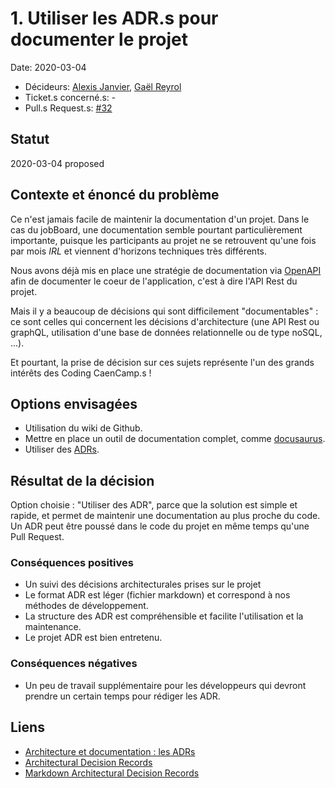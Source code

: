 # 1. Utiliser les ADR.s pour documenter le projet

Date: 2020-03-04

- Décideurs: [Alexis Janvier](https://github.com/orgs/CaenCamp/people/alexisjanvier), [Gaël Reyrol](https://github.com/gaelreyrol)
- Ticket.s concerné.s: -
- Pull.s Request.s: [#32](https://github.com/CaenCamp/jobs-caen-camp/pull/32)

## Statut

2020-03-04 proposed

## Contexte et énoncé du problème

Ce n'est jamais facile de maintenir la documentation d'un projet. Dans le cas du jobBoard, une documentation semble pourtant particulièrement importante, puisque les participants au projet ne se retrouvent qu'une fois par mois _IRL_ et viennent d'horizons techniques très différents.

Nous avons déjà mis en place une stratégie de documentation via [OpenAPI](https://www.openapis.org/) afin de documenter le coeur de l'application, c'est à dire l'API Rest du projet.

Mais il y a beaucoup de décisions qui sont difficilement "documentables" : ce sont celles qui concernent les décisions d'architecture (une API Rest ou graphQL, utilisation d'une base de données relationnelle ou de type noSQL, ...).

Et pourtant, la prise de décision sur ces sujets représente l'un des grands intérêts des Coding CaenCamp.s !

## Options envisagées

- Utilisation du wiki de Github.
- Mettre en place un outil de documentation complet, comme [docusaurus](https://docusaurus.io/).
- Utiliser des [ADRs](https://adr.github.io/).

## Résultat de la décision

Option choisie : "Utiliser des ADR", parce que la solution est simple et rapide, et permet de maintenir une documentation au plus proche du code. Un ADR peut être poussé dans le code du projet en même temps qu'une Pull Request.

### Conséquences positives

- Un suivi des décisions architecturales prises sur le projet
- Le format ADR est léger (fichier markdown) et correspond à nos méthodes de développement.
- La structure des ADR est compréhensible et facilite l'utilisation et la maintenance.
- Le projet ADR est bien entretenu.

### Conséquences négatives

- Un peu de travail supplémentaire pour les développeurs qui devront prendre un certain temps pour rédiger les ADR.

## Liens

- [Architecture et documentation : les ADRs](https://blog.xebia.fr/2019/03/05/architecture-et-documentation-les-adrs/)
- [Architectural Decision Records](https://adr.github.io/)
- [Markdown Architectural Decision Records](https://adr.github.io/madr/)
